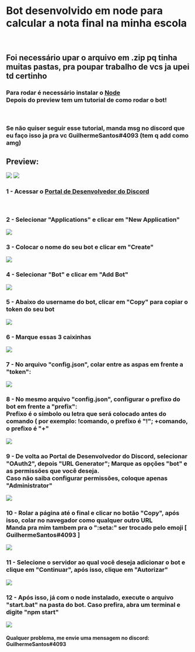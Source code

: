 <h1>Bot desenvolvido em node para calcular a nota final na minha escola</h1><br>

<h2>Foi necessário upar o arquivo em .zip pq tinha muitas pastas, pra poupar trabalho de vcs ja upei td certinho</h2>
<h3>Para rodar é necessário instalar o <a href="https://nodejs.org/en/download/">Node</a><br>Depois do preview tem um tutorial de como rodar o bot!</h3><br>
<h3>Se não quiser seguir esse tutorial, manda msg no discord que eu faço isso ja pra vc <strong>GuilhermeSantos#4093 (tem q add como amg)</strong></h3>

<h2> Preview: </h2>
<img src="https://media.discordapp.net/attachments/881703499556085761/911834888490078238/unknown.png">
<img src="https://media.discordapp.net/attachments/881703499556085761/911834980362096640/unknown.png">

<h3> 1 - Acessar o <a href="https://discord.com/developers/applications">Portal de Desenvolvedor do Discord<a></h3><br>
<h3> 2 - Selecionar "Applications" e clicar em "New Application"</h3>
<img src="https://media.discordapp.net/attachments/881703499556085761/911828997141315594/unknown.png">
<h3> 3 - Colocar o nome do seu bot e clicar em "Create"</h3>
<img src="https://media.discordapp.net/attachments/881703499556085761/911830044706472046/unknown.png">
<h3> 4 - Selecionar "Bot" e clicar em "Add Bot"</h3>
<img src="https://media.discordapp.net/attachments/881703499556085761/911830044912013372/unknown.png">
<h3> 5 - Abaixo do username do bot, clicar em "Copy" para copiar o token do seu bot</h3>
<img src="https://media.discordapp.net/attachments/881703499556085761/911830045255938088/unknown.png">
<h3> 6 - Marque essas 3 caixinhas </h3>
<img src="https://media.discordapp.net/attachments/881703499556085761/911835245299519528/unknown.png">
<h3> 7 - No arquivo "config.json", colar entre as aspas em frente a "token": </h3>
<img src="https://media.discordapp.net/attachments/881703499556085761/911830045486628924/unknown.png">
<h3> 8 - No mesmo arquivo "config.json", configurar o prefixo do bot em frente a "prefix": <br>Prefixo é o símbolo ou letra que será colocado antes do comando ( por exemplo: !comando, o prefixo é "!"; +comando, o prefixo é "+"</h3>
<img src="https://media.discordapp.net/attachments/881703499556085761/911830045717303356/unknown.png">
<h3> 9 - De volta ao Portal de Desenvolvedor do Discord, selecionar "OAuth2", depois "URL Generator"; Marque as opções "bot" e as permissões que você deseja.<br>Caso não saiba configurar permissões, coloque apenas "Administrator"</h3>
<img src="https://media.discordapp.net/attachments/881703499556085761/911830045943824424/unknown.png">
<h3> 10 - Rolar a página até o final e clicar no botão "Copy", após isso, colar no navegador como qualquer outro URL <br>Manda pra mim tambem pra o ":seta:" ser trocado pelo emoji [ GuilhermeSantos#4093 ]</h3>
<img src="https://media.discordapp.net/attachments/881703499556085761/911830046178693150/unknown.png">
<h3> 11 - Selecione o servidor ao qual você deseja adicionar o bot e clique em "Continuar", após isso, clique em "Autorizar"</h3>
<img src="https://media.discordapp.net/attachments/881703499556085761/911830046400995348/unknown.png">
<h3> 12 - Após isso, já com o node instalado, execute o arquivo "start.bat" na pasta do bot. Caso prefira, abra um terminal e digite "npm start"</h3>
<img src="https://media.discordapp.net/attachments/881703499556085761/911830046610690169/unknown.png"><br>
<h4> Qualquer problema, me envie uma mensagem no discord: <strong>GuilhermeSantos#4093</strong><h4>
